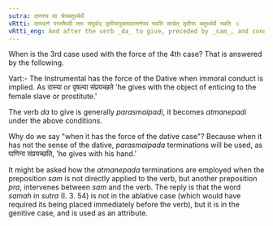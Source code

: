 ```yaml
---
sutra: दाणश्च सा चेच्चतुर्थ्यर्थे
vRtti: दाणदाने परस्मैपदी ततः संपूर्वाद् तृतीयायुक्तादात्मनेपदं भवति साचेत् तृतीया चतुर्थ्यर्थे भवति ॥
vRtti_eng: And after the verb _da_ to give, preceded by _sam_, and connected with a noun in the Instrumental case, the _Atmanepada_ is employed, provided this Instrumental case have the sense of the Dative case.
---
```

When is the 3rd case used with the force of the 4th case? That is answered by the following.

Vart:- The Instrumental has the force of the Dative when immoral conduct is implied. As दास्या or वृषल्या संप्रयच्छते 'he gives with the object of enticing to the female slave or prostitute.'

The verb _da_ to give is generally _parasmaipadi_, it becomes _atmanepadi_ under the above conditions.

Why do we say "when it has the force of the dative case"? Because when it has not the sense of the dative, _parasmaipada_ terminations will be used, as पाणिना संप्रयच्छति, 'he gives with his hand.'

It might be asked how the _atmanepada_ terminations are employed when the preposition _sam_ is not directly applied to the verb, but another preposition _pra_, intervenes between _sam_ and the verb. The reply is that the word _samah_ in _sutra_ (I. 3. 54) is not in the ablative case (which would have required its being placed immediately before the verb), but it is in the genitive case, and is used as an attribute.
